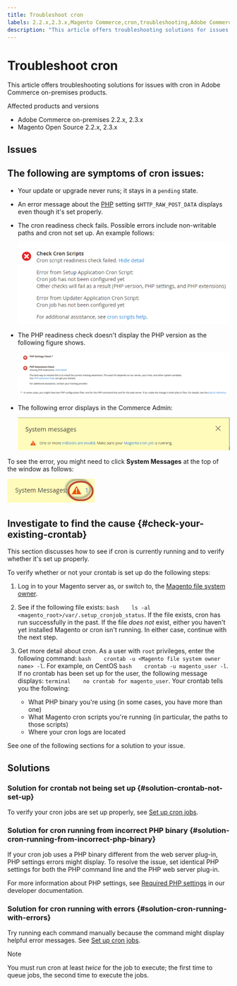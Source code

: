 ```yaml
---
title: Troubleshoot cron
labels: 2.2.x,2.3.x,Magento Commerce,cron,troubleshooting,Adobe Commerce,on-premises
description: "This article offers troubleshooting solutions for issues with cron in Adobe Commerce on-premises products."
---
```


# Troubleshoot cron

This article offers troubleshooting solutions for issues with cron in Adobe Commerce on-premises products.

Affected products and versions

* Adobe Commerce on-premises 2.2.x, 2.3.x
* Magento Open Source 2.2.x, 2.3.x

## Issues

## The following are symptoms of cron issues:

* Your update or upgrade never runs; it stays in a `pending` state.
* An error message about the [PHP](https://glossary.magento.com/php) setting `$HTTP_RAW_POST_DATA` displays even though it's set properly.
* The cron readiness check fails. Possible errors include non-writable paths and cron not set up. An example follows:

   ![upgr-tshoot-no-cron2.png](assets/upgr-tshoot-no-cron2.png)

* The PHP readiness check doesn't display the PHP version as the following figure shows.

   ![Screen_Shot_2019-08-29_at_1.36.08_PM.png](assets/Screen_Shot_2019-08-29_at_1.36.08_PM.png)

* The following error displays in the Commerce Admin:

  ![compman-cron-not-running.png](assets/compman-cron-not-running.png)

To see the error, you might need to click **System Messages** at the top of the window as follows:

  ![compman_sys-messages.png](assets/compman_sys-messages.png)

## Investigate to find the cause {#check-your-existing-crontab}

This section discusses how to see if cron is currently running and to verify whether it's set up properly.

To verify whether or not your crontab is set up do the following steps:

1. Log in to your Magento server as, or switch to, the [Magento file system owner](https://devdocs.magento.com/guides/v2.3/install-gde/prereq/file-sys-perms-over.html).
1. See if the following file exists:    `bash    ls -al <magento_root>/var/.setup_cronjob_status`. If the file exists, cron has run successfully in the past. If the file *does not* exist, either you haven't yet installed Magento or cron isn't running. In either case, continue with the next step.
1. Get more detail about cron. As a user with `root` privileges, enter the following command:    `bash    crontab -u <Magento file system owner name> -l`.    For example, on CentOS `bash    crontab -u magento_user -l`.  If no crontab has been set up for the user, the following message displays:    `terminal    no crontab for magento_user`. Your crontab tells you the following:

    * What PHP binary you're using (in some cases, you have more than one)
    * What Magento cron scripts you're running (in particular, the paths to those scripts)
    * Where your cron logs are located

See one of the following sections for a solution to your issue.

## Solutions

### Solution for crontab not being set up {#solution-crontab-not-set-up}

To verify your cron jobs are set up properly, see [Set up cron jobs](https://devdocs.magento.com/guides/v2.3/install-gde/install/post-install-config.html#post-install-cron).

### Solution for cron running from incorrect PHP binary {#solution-cron-running-from-incorrect-php-binary}

If your cron job uses a PHP binary different from the web server plug-in, PHP settings errors might display. To resolve the issue, set identical PHP settings for both the PHP command line and the PHP web server plug-in.

For more information about PHP settings, see [Required PHP settings](https://devdocs.magento.com/guides/v2.3/install-gde/prereq/php-settings.html) in our developer documentation.

### Solution for cron running with errors {#solution-cron-running-with-errors}

Try running each command manually because the command might display helpful error messages. See [Set up cron jobs](https://devdocs.magento.com/guides/v2.3/install-gde/install/post-install-config.html#post-install-cron).

>[!NOTE]
>
>You must run cron at least *twice* for the job to execute; the first time to queue jobs, the second time to execute the jobs. 